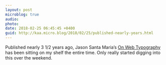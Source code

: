 ```yaml
---
layout: post
microblog: true
audio: 
photo: 
date: 2018-02-25 06:45:45 +0400
guid: http://kaa.micro.blog/2018/02/25/published-nearly-years.html
---
```

Published nearly 3 1/2 years ago, Jason Santa Maria’s [On Web Typography](https://abookapart.com/products/on-web-typography) has been sitting on my shelf the entire time. Only really started digging into this over the weekend. 
